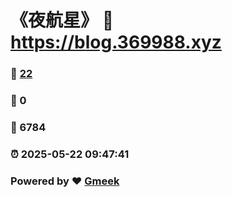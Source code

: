 # 《夜航星》 :link: https://blog.369988.xyz 
### :page_facing_up: [22](https://blog.369988.xyz/tag.html) 
### :speech_balloon: 0 
### :hibiscus: 6784 
### :alarm_clock: 2025-05-22 09:47:41 
### Powered by :heart: [Gmeek](https://github.com/Meekdai/Gmeek)
